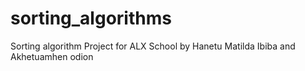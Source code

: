 # sorting_algorithms
Sorting algorithm Project for ALX School by Hanetu Matilda Ibiba and Akhetuamhen odion
